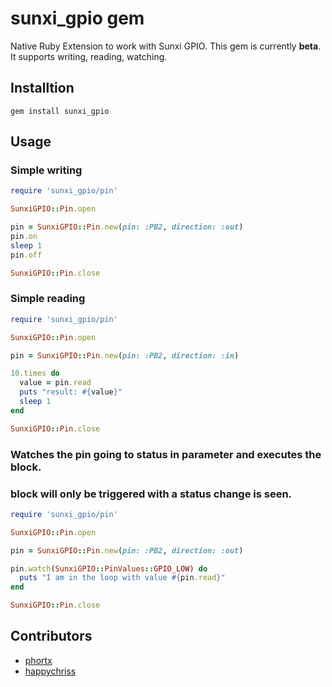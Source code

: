 sunxi_gpio gem
===============

Native Ruby Extension to work with Sunxi GPIO. This gem is currently **beta**. It supports writing, reading, watching.  



## Installtion

```
gem install sunxi_gpio
```


## Usage

### Simple writing

```ruby
require 'sunxi_gpio/pin'

SunxiGPIO::Pin.open

pin = SunxiGPIO::Pin.new(pin: :PB2, direction: :out)
pin.on
sleep 1
pin.off

SunxiGPIO::Pin.close
```

### Simple reading

```ruby
require 'sunxi_gpio/pin'

SunxiGPIO::Pin.open

pin = SunxiGPIO::Pin.new(pin: :PB2, direction: :in)

10.times do
  value = pin.read
  puts "result: #{value}"
  sleep 1
end

SunxiGPIO::Pin.close
```


### Watches the pin going to status in parameter and executes the block. 
### block will only be triggered with a status change is seen.

```ruby
require 'sunxi_gpio/pin'

SunxiGPIO::Pin.open

pin = SunxiGPIO::Pin.new(pin: :PB2, direction: :out)

pin.watch(SunxiGPIO::PinValues::GPIO_LOW) do
  puts "I am in the loop with value #{pin.read}"
end

SunxiGPIO::Pin.close
```


## Contributors

* [phortx](https://github.com/phortx)
* [happychriss](https://github.com/happychriss)
